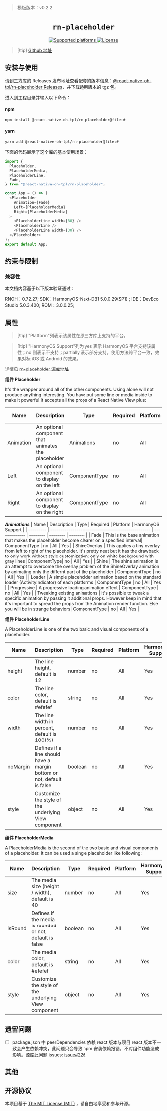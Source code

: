 <!-- {% raw %} -->
> 模板版本：v0.2.2

<p align="center">
  <h1 align="center"> <code>rn-placeholder</code> </h1>
</p>
<p align="center">
    <a href="https://github.com/mfrachet/rn-placeholder">
        <img src="https://img.shields.io/badge/platforms-ios%20|%20android%20|%20web%20|%20harmony%20-lightgrey.svg" alt="Supported platforms" />
    </a>
    <a href="https://github.com/mfrachet/rn-placeholder/blob/master/LICENSE.md">
        <img src="https://img.shields.io/badge/license-MIT-green.svg" alt="License" />
    </a>
</p>

> [!tip] [Github 地址](https://github.com/react-native-oh-library/rn-placeholder)

## 安装与使用

请到三方库的 Releases 发布地址查看配套的版本信息：[@react-native-oh-tpl/rn-placeholder Releases](https://github.com/react-native-oh-library/rn-placeholder/releases)，并下载适用版本的 tgz 包。

进入到工程目录并输入以下命令：

<!-- tabs:start -->

#### **npm**

```bash
npm install @react-native-oh-tpl/rn-placeholder@file:#
```

#### **yarn**

```bash
yarn add @react-native-oh-tpl/rn-placeholder@file:#
```

<!-- tabs:end -->

下面的代码展示了这个库的基本使用场景：

```js
import {
  Placeholder,
  PlaceholderMedia,
  PlaceholderLine,
  Fade,
} from "@react-native-oh-tpl/rn-placeholder";

const App = () => (
  <Placeholder
    Animation={Fade}
    Left={PlaceholderMedia}
    Right={PlaceholderMedia}
  >
    <PlaceholderLine width={80} />
    <PlaceholderLine />
    <PlaceholderLine width={30} />
  </Placeholder>
);
export default App;
```

## 约束与限制

### 兼容性

本文档内容基于以下版本验证通过：

RNOH：0.72.27; SDK：HarmonyOS-Next-DB1 5.0.0.29(SP1) ; IDE：DevEco Studio 5.0.3.400; ROM：3.0.0.25;

## 属性

> [!tip] "Platform"列表示该属性在原三方库上支持的平台。

> [!tip] "HarmonyOS Support"列为 yes 表示 HarmonyOS 平台支持该属性；no 则表示不支持；partially 表示部分支持。使用方法跨平台一致，效果对标 iOS 或 Android 的效果。

详情见 [rn-placeholder 源库地址](https://github.com/mfrachet/rn-placeholder)

**组件 Placeholder**

It's the wrapper around all of the other components. Using alone will not produce anything interesting. You have put some line or media inside to make it powerful.It accepts all the props of a React Native View plus:

| Name      | Description                                         | Type          | Required | Platform | HarmonyOS Support |
| --------- | --------------------------------------------------- | ------------- | -------- | -------- | ----------------- |
| Animation | An optional component that animates the placeholder | Animations    | no       | All      | Yes               |
| Left      | An optional component to display on the left        | ComponentType | no       | All      | Yes               |
| Right     | An optional component to display on the right       | ComponentType | no       | All      | Yes               |

**_Animations_**
| Name | Description | Type | Required | Platform | HarmonyOS Support |
| --------- | -------------------------------------------------- | ------------- | -------- | -------- | -------- |
| Fade | This is the base animation that makes the placeholder become clearer on a specified interval| ComponentType | no | All | Yes |
| ShineOverlay | This applies a tiny overlay from left to right of the placeholder. It's pretty neat but it has the drawback to only work without style customization: only on white background with gray lines |ComponentType| no | All | Yes |
| Shine | The shine animation is an attempt to overcome the overlay problem of the ShineOverlay animation by animating only the differnt part of the placeholder | ComponentType | no | All | Yes |
| Loader | A simple placeholder animation based on the standard loader (ActivityIndicator) of each platforms | ComponentType | no | All | Yes |
| Progressive | A progressive loading animation effect | ComponentType | no | All | Yes |
| Tweaking existing animations | It's possible to tweak a specific animation by passing it additional props. However keep in mind that it's important to spread the props from the Animation render function. Else you will be in strange behaviors| ComponentType | no | All | Yes |

**组件 PlaceholderLine**

A PlaceholderLine is one of the two basic and visual components of a placeholder.

| Name     | Description                                                            | Type    | Required | Platform | HarmonyOS Support |
| -------- | ---------------------------------------------------------------------- | ------- | -------- | -------- | ----------------- |
| height   | The line height, default is 12                                         | number  | no       | All      | Yes               |
| color    | The line color, default is #efefef                                     | string  | no       | All      | Yes               |
| width    | The line width in percent, default is 100(%)                           | number  | no       | All      | Yes               |
| noMargin | Defines if a line should have a margin bottom or not, default is false | boolean | no       | All      | Yes               |
| style    | Customize the style of the underlying View component                   | object  | no       | All      | Yes               |

**组件 PlaceholderMedia**

A PlaceholderMedia is the second of the two basic and visual components of a placeholder. It can be used a single placeholder like following:

| Name    | Description                                              | Type    | Required | Platform | HarmonyOS Support |
| ------- | -------------------------------------------------------- | ------- | -------- | -------- | ----------------- |
| size    | The media size (height / width), default is 40           | number  | no       | All      | Yes               |
| isRound | Defines if the media is rounded or not, default is false | boolean | no       | All      | Yes               |
| color   | The media color, default is #efefef                      | string  | no       | All      | Yes               |
| style   | Customize the style of the underlying View component     | object  | no       | All      | Yes               |

## 遗留问题

- [ ] package.json 中 peerDependencies 依赖 react 版本与项目 react 版本不一致会产生依赖冲突，此问题只会导致 npm 安装依赖报错，不对组件功能造成影响。源库此问题 issues: [issue#226](https://github.com/mfrachet/rn-placeholder/issues/226)

## 其他

## 开源协议

本项目基于 [The MIT License (MIT)](https://github.com/mfrachet/rn-placeholder/blob/master/LICENSE.md) ，请自由地享受和参与开源。

<!-- {% endraw %} -->